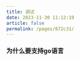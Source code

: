 ```yaml
---
title: 调试
date: 2023-11-30 11:12:19
article: false
permalink: /pages/672c31/
---
```


###  为什么要支持go语言

